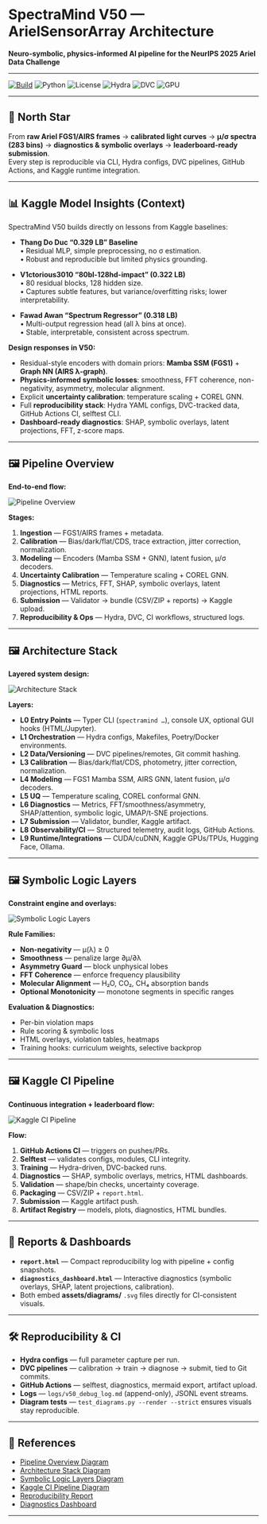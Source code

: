 # SpectraMind V50 — ArielSensorArray Architecture

**Neuro-symbolic, physics-informed AI pipeline for the NeurIPS 2025 Ariel Data Challenge**

---

[![Build](https://img.shields.io/badge/CI-GitHub_Actions-blue.svg)](../.github/workflows/ci.yml)
![Python](https://img.shields.io/badge/python-3.10%2B-3776AB)
![License](https://img.shields.io/badge/license-MIT-green)
![Hydra](https://img.shields.io/badge/config-Hydra_1.3-blueviolet)
![DVC](https://img.shields.io/badge/data-DVC_3.x-945DD6)
![GPU](https://img.shields.io/badge/CUDA-12.x-orange)

---

## 🚀 North Star

From **raw Ariel FGS1/AIRS frames** → **calibrated light curves** → **μ/σ spectra (283 bins)** → **diagnostics & symbolic overlays** → **leaderboard-ready submission**.  
Every step is reproducible via CLI, Hydra configs, DVC pipelines, GitHub Actions, and Kaggle runtime integration.

---

## 📊 Kaggle Model Insights (Context)

SpectraMind V50 builds directly on lessons from Kaggle baselines:

- **Thang Do Duc “0.329 LB” Baseline**  
  • Residual MLP, simple preprocessing, no σ estimation.  
  • Robust and reproducible but limited physics grounding.  

- **V1ctorious3010 “80bl-128hd-impact” (0.322 LB)**  
  • 80 residual blocks, 128 hidden size.  
  • Captures subtle features, but variance/overfitting risks; lower interpretability.  

- **Fawad Awan “Spectrum Regressor” (0.318 LB)**  
  • Multi-output regression head (all λ bins at once).  
  • Stable, interpretable, consistent across spectrum.  

**Design responses in V50:**  
- Residual-style encoders with domain priors: **Mamba SSM (FGS1)** + **Graph NN (AIRS λ-graph)**.  
- **Physics-informed symbolic losses**: smoothness, FFT coherence, non-negativity, asymmetry, molecular alignment.  
- Explicit **uncertainty calibration**: temperature scaling + COREL GNN.  
- Full **reproducibility stack**: Hydra YAML configs, DVC-tracked data, GitHub Actions CI, selftest CLI.  
- **Dashboard-ready diagnostics**: SHAP, symbolic overlays, latent projections, FFT, z-score maps.

---

## 🖼 Pipeline Overview

**End-to-end flow:**  

![Pipeline Overview](diagrams/pipeline_overview.svg)

**Stages:**  
1. **Ingestion** — FGS1/AIRS frames + metadata.  
2. **Calibration** — Bias/dark/flat/CDS, trace extraction, jitter correction, normalization.  
3. **Modeling** — Encoders (Mamba SSM + GNN), latent fusion, μ/σ decoders.  
4. **Uncertainty Calibration** — Temperature scaling + COREL GNN.  
5. **Diagnostics** — Metrics, FFT, SHAP, symbolic overlays, latent projections, HTML reports.  
6. **Submission** — Validator → bundle (CSV/ZIP + reports) → Kaggle upload.  
7. **Reproducibility & Ops** — Hydra, DVC, CI workflows, structured logs.

---

## 🖼 Architecture Stack

**Layered system design:**  

![Architecture Stack](diagrams/architecture_stack.svg)

**Layers:**  
- **L0 Entry Points** — Typer CLI (`spectramind …`), console UX, optional GUI hooks (HTML/Jupyter).  
- **L1 Orchestration** — Hydra configs, Makefiles, Poetry/Docker environments.  
- **L2 Data/Versioning** — DVC pipelines/remotes, Git commit hashing.  
- **L3 Calibration** — Bias/dark/flat/CDS, photometry, jitter correction, normalization.  
- **L4 Modeling** — FGS1 Mamba SSM, AIRS GNN, latent fusion, μ/σ decoders.  
- **L5 UQ** — Temperature scaling, COREL conformal GNN.  
- **L6 Diagnostics** — Metrics, FFT/smoothness/asymmetry, SHAP/attention, symbolic logic, UMAP/t-SNE projections.  
- **L7 Submission** — Validator, bundler, Kaggle artifact.  
- **L8 Observability/CI** — Structured telemetry, audit logs, GitHub Actions.  
- **L9 Runtime/Integrations** — CUDA/cuDNN, Kaggle GPUs/TPUs, Hugging Face, Ollama.

---

## 🖼 Symbolic Logic Layers

**Constraint engine and overlays:**  

![Symbolic Logic Layers](diagrams/symbolic_logic_layers.svg)

**Rule Families:**  
- **Non-negativity** — μ(λ) ≥ 0  
- **Smoothness** — penalize large ∂μ/∂λ  
- **Asymmetry Guard** — block unphysical lobes  
- **FFT Coherence** — enforce frequency plausibility  
- **Molecular Alignment** — H₂O, CO₂, CH₄ absorption bands  
- **Optional Monotonicity** — monotone segments in specific ranges  

**Evaluation & Diagnostics:**  
- Per-bin violation maps  
- Rule scoring & symbolic loss  
- HTML overlays, violation tables, heatmaps  
- Training hooks: curriculum weights, selective backprop

---

## 🖼 Kaggle CI Pipeline

**Continuous integration + leaderboard flow:**  

![Kaggle CI Pipeline](diagrams/kaggle_ci_pipeline.svg)

**Flow:**  
1. **GitHub Actions CI** — triggers on pushes/PRs.  
2. **Selftest** — validates configs, modules, CLI integrity.  
3. **Training** — Hydra-driven, DVC-backed runs.  
4. **Diagnostics** — SHAP, symbolic overlays, metrics, HTML dashboards.  
5. **Validation** — shape/bin checks, uncertainty coverage.  
6. **Packaging** — CSV/ZIP + `report.html`.  
7. **Submission** — Kaggle artifact push.  
8. **Artifact Registry** — models, plots, diagnostics, HTML bundles.

---

## 📑 Reports & Dashboards

- **`report.html`** — Compact reproducibility log with pipeline + config snapshots.  
- **`diagnostics_dashboard.html`** — Interactive diagnostics (symbolic overlays, SHAP, latent projections, calibration).  
- Both embed **assets/diagrams/** `.svg` files directly for CI-consistent visuals.

---

## 🛠 Reproducibility & CI

- **Hydra configs** — full parameter capture per run.  
- **DVC pipelines** — calibration → train → diagnose → submit, tied to Git commits.  
- **GitHub Actions** — selftest, diagnostics, mermaid export, artifact upload.  
- **Logs** — `logs/v50_debug_log.md` (append-only), JSONL event streams.  
- **Diagram tests** — `test_diagrams.py --render --strict` ensures visuals stay reproducible.  

---

## 🔗 References

- [Pipeline Overview Diagram](diagrams/pipeline_overview.svg)  
- [Architecture Stack Diagram](diagrams/architecture_stack.svg)  
- [Symbolic Logic Layers Diagram](diagrams/symbolic_logic_layers.svg)  
- [Kaggle CI Pipeline Diagram](diagrams/kaggle_ci_pipeline.svg)  
- [Reproducibility Report](report.html)  
- [Diagnostics Dashboard](diagnostics_dashboard.html)

---